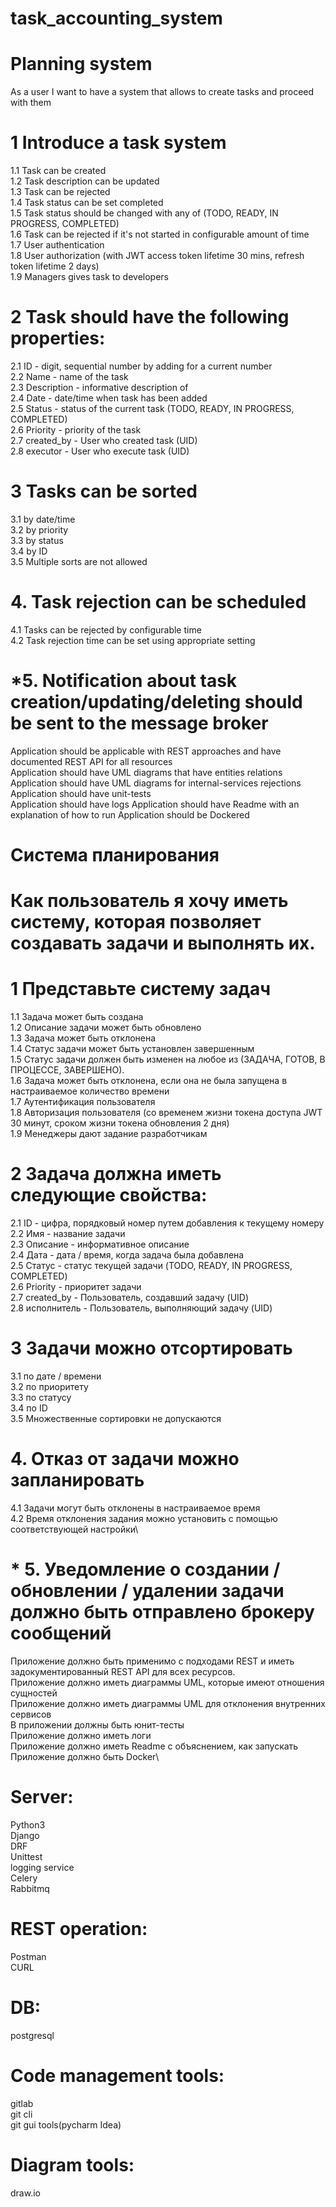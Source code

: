 # task_accounting_system

# Planning system

As a user I want to have a system that allows to create tasks and proceed with them
 
# 1 Introduce a task system 
  1.1 Task can be created\
  1.2 Task description can be updated\
  1.3 Task can be rejected\
  1.4 Task status can be set completed\
  1.5 Task status should be changed with any of (TODO, READY, IN PROGRESS, COMPLETED)\
  1.6 Task can be rejected if it's not started in configurable amount of time\
  1.7 User authentication\
  1.8 User authorization (with JWT access token lifetime 30 mins, refresh token lifetime 2 days)\
  1.9 Managers gives task to developers
# 2 Task should have the following properties:
  2.1 ID                - digit, sequential number by adding for a current number\
  2.2 Name          - name of the task\
  2.3 Description - informative description of\
  2.4 Date            - date/time when task has been added\
  2.5 Status          - status of the current task (TODO, READY, IN PROGRESS, COMPLETED)\
  2.6 Priority        - priority of the task\
  2.7 created_by - User who created task (UID)\
  2.8 executor - User who execute task (UID)
# 3 Tasks can be sorted
  3.1 by date/time\
  3.2 by priority\
  3.3 by status\
  3.4 by ID\
  3.5 Multiple sorts are not allowed
# 4. Task rejection can be scheduled
  4.1 Tasks can be rejected by configurable time\
  4.2 Task rejection time can be set using appropriate setting 
# *5. Notification about task creation/updating/deleting should be sent to the message broker
 
Application should be applicable with REST approaches and have documented REST API for all resources\
Application should have UML diagrams that have entities relations\
Application should have UML diagrams for internal-services rejections\
Application should have unit-tests\
Application should have logs
Application should have Readme with an explanation of how to run
Application should be Dockered






# Система планирования
# Как пользователь я хочу иметь систему, которая позволяет создавать задачи и выполнять их.

# 1 Представьте систему задач
1.1 Задача может быть создана\
1.2 Описание задачи может быть обновлено\
1.3 Задача может быть отклонена\
1.4 Статус задачи может быть установлен завершенным\
1.5 Статус задачи должен быть изменен на любое из (ЗАДАЧА, ГОТОВ, В ПРОЦЕССЕ, ЗАВЕРШЕНО).\
1.6 Задача может быть отклонена, если она не была запущена в настраиваемое количество времени\
1.7 Аутентификация пользователя\
1.8 Авторизация пользователя (со временем жизни токена доступа JWT 30 минут, сроком жизни токена обновления 2 дня)\
1.9 Менеджеры дают задание разработчикам

# 2 Задача должна иметь следующие свойства:
2.1 ID - цифра, порядковый номер путем добавления к текущему номеру\
2.2 Имя - название задачи\
2.3 Описание - информативное описание \
2.4 Дата - дата / время, когда задача была добавлена\
2.5 Статус - статус текущей задачи (TODO, READY, IN PROGRESS, COMPLETED)\
2.6 Priority - приоритет задачи\
2.7 created_by - Пользователь, создавший задачу (UID)\
2.8 исполнитель - Пользователь, выполняющий задачу (UID)

# 3 Задачи можно отсортировать
3.1 по дате / времени\
3.2 по приоритету\
3.3 по статусу\
3.4 по ID\
3.5 Множественные сортировки не допускаются 

# 4. Отказ от задачи можно запланировать
4.1 Задачи могут быть отклонены в настраиваемое время\
4.2 Время отклонения задания можно установить с помощью соответствующей настройки\

# * 5. Уведомление о создании / обновлении / удалении задачи должно быть отправлено брокеру сообщений
Приложение должно быть применимо с подходами REST и иметь задокументированный REST API для всех ресурсов.\
Приложение должно иметь диаграммы UML, которые имеют отношения сущностей\
Приложение должно иметь диаграммы UML для отклонения внутренних сервисов\
В приложении должны быть юнит-тесты\
Приложение должно иметь логи\
Приложение должно иметь Readme с объяснением, как запускать\
Приложение должно быть Docker\



# Server:
Python3\
Django\
DRF\
Unittest\
logging service\
Celery\
Rabbitmq
# REST operation:
Postman\
CURL
# DB: 
postgresql

# Code management tools:
gitlab\
git cli\
git gui tools(pycharm Idea)

# Diagram tools:
 draw.io 
